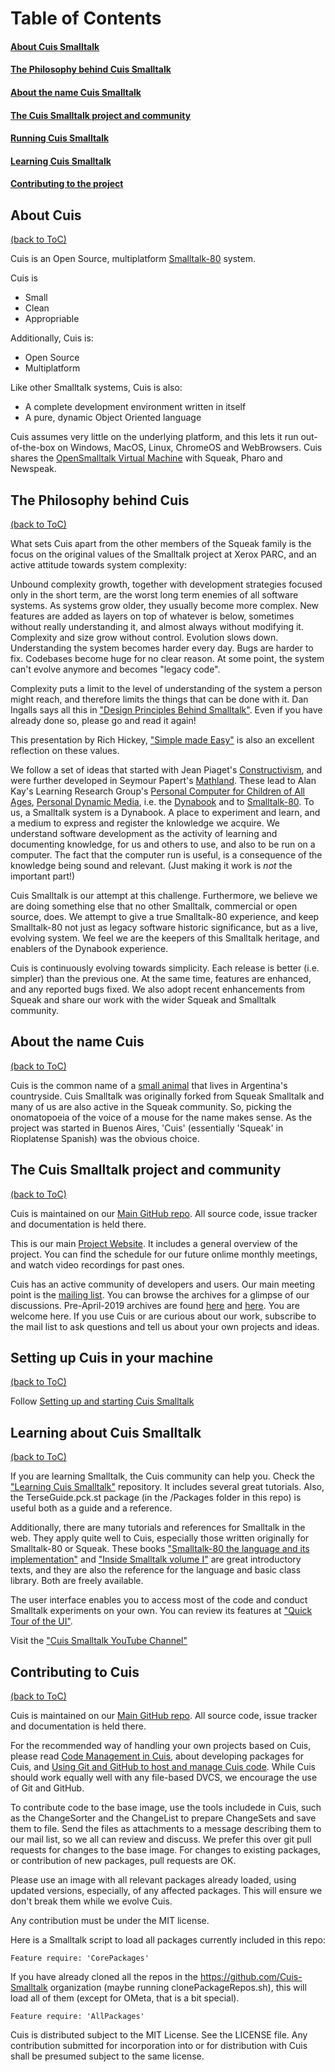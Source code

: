 # Table of Contents

#### [About Cuis Smalltalk](#about-cuis)
#### [The Philosophy behind Cuis Smalltalk](#the-philosophy-behind-cuis)
#### [About the name Cuis Smalltalk](#about-the-name-cuis)
#### [The Cuis Smalltalk project and community](#project-and-community)
#### [Running Cuis Smalltalk](#setting-up-cuis-in-your-machine)
#### [Learning Cuis Smalltalk](#learning-about-cuis-smalltalk)
#### [Contributing to the project](#contributing-to-cuis)

## About Cuis
[(back to ToC)](#table-of-contents)

Cuis is an Open Source, multiplatform [Smalltalk-80](https://en.wikipedia.org/wiki/Smalltalk) system.

Cuis is
* Small
* Clean
* Appropriable

Additionally, Cuis is:
* Open Source
* Multiplatform

Like other Smalltalk systems, Cuis is also:
* A complete development environment written in itself
* A pure, dynamic Object Oriented language

Cuis assumes very little on the underlying platform, and this lets it run out-of-the-box on Windows, MacOS, Linux, ChromeOS and WebBrowsers. Cuis shares the [OpenSmalltalk Virtual Machine](http://www.opensmalltalk.org) with Squeak, Pharo and Newspeak.


## The Philosophy behind Cuis
[(back to ToC)](#table-of-contents)

What sets Cuis apart from the other members of the Squeak family is the focus on the original values of the Smalltalk project at Xerox PARC, and an active attitude towards system complexity:

Unbound complexity growth, together with development strategies focused only in the short term, are the worst long term enemies of all software systems. As systems grow older, they usually become more complex. New features are added as layers on top of whatever is below, sometimes without really understanding it, and almost always without modifying it. Complexity and size grow without control. Evolution slows down. Understanding the system becomes harder every day. Bugs are harder to fix. Codebases become huge for no clear reason. At some point, the system can't evolve anymore and becomes "legacy code".

Complexity puts a limit to the level of understanding of the system a person might reach, and therefore limits the things that can be done with it. Dan Ingalls says all this in ["Design Principles Behind Smalltalk"](http://www.cs.virginia.edu/~evans/cs655/readings/smalltalk.html). Even if you have already done so, please go and read it again!

This presentation by Rich Hickey, ["Simple made Easy"](http://www.infoq.com/presentations/Simple-Made-Easy) is also an excellent reflection on these values.

We follow a set of ideas that started with Jean Piaget's [Constructivism](https://en.wikipedia.org/wiki/Constructivism_(philosophy_of_education)), and were further developed in Seymour Papert's [Mathland](https://en.wikipedia.org/wiki/Experiential_learning). These lead to Alan Kay's Learning Research Group's [Personal Computer for Children of All Ages](http://www.vpri.org/pdf/hc_pers_comp_for_children.pdf), [Personal Dynamic Media](http://www.vpri.org/pdf/m1977001_dynamedia.pdf), i.e. the [Dynabook](http://www.vpri.org/pdf/hc_what_Is_a_dynabook.pdf) and to [Smalltalk-80](https://en.wikipedia.org/wiki/Smalltalk). To us, a Smalltalk system is a Dynabook. A place to experiment and learn, and a medium to express and register the knlowledge we acquire. We understand software development as the activity of learning and documenting knowledge, for us and others to use, and also to be run on a computer. The fact that the computer run is useful, is a consequence of the knowledge being sound and relevant. (Just making it work is _not_ the important part!)

Cuis Smalltalk is our attempt at this challenge. Furthermore, we believe we are doing something else that no other Smalltalk, commercial or open source, does. We attempt to give a true Smalltalk-80 experience, and keep Smalltalk-80 not just as legacy software historic significance, but as a live, evolving system. We feel we are the keepers of this Smalltalk heritage, and enablers of the Dynabook experience.

Cuis is continuously evolving towards simplicity. Each release is better (i.e. simpler) than the previous one. At the same time, features are enhanced, and any reported bugs fixed. We also adopt recent enhancements from Squeak and share our work with the wider Squeak and Smalltalk community.

## About the name Cuis
[(back to ToC)](#table-of-contents)

Cuis is the common name of a [small animal](https://en.wikipedia.org/wiki/Southern_mountain_cavy) that lives in Argentina's countryside. Cuis Smalltalk was originally forked from Squeak Smalltalk and many of us are also active in the Squeak community. So, picking the onomatopoeia of the voice of a mouse for the name makes sense. As the project was started in Buenos Aires, 'Cuis' (essentially 'Squeak' in Rioplatense Spanish) was the obvious choice.

## The Cuis Smalltalk project and community
[(back to ToC)](#table-of-contents)

Cuis is maintained on our [Main GitHub repo](https://github.com/Cuis-Smalltalk/Cuis-Smalltalk-Dev). All source code, issue tracker and documentation is held there.

This is our main [Project Website](https://www.cuis.st). It includes a general overview of the project. You can find the schedule for our future onlime monthly meetings, and watch video recordings for past ones.

Cuis has an active community of developers and users. Our main meeting point is the [mailing list](https://lists.cuis.st/mailman/listinfo/cuis-dev). You can browse the archives for a glimpse of our discussions. Pre-April-2019 archives are found [here](http://cuis-smalltalk.org/pipermail/cuis-dev_cuis-smalltalk.org/) and [here](http://jvuletich.org/mailman/listinfo/cuis_jvuletich.org). You are welcome here. If you use Cuis or are curious about our work, subscribe to the mail list to ask questions and tell us about your own projects and ideas.

## Setting up Cuis in your machine
[(back to ToC)](#table-of-contents)

Follow [Setting up and starting Cuis Smalltalk](Documentation/GettingStarted.md)

## Learning about Cuis Smalltalk
[(back to ToC)](#table-of-contents)

If you are learning Smalltalk, the Cuis community can help you. Check the ["Learning Cuis Smalltalk"](https://github.com/Cuis-Smalltalk/Learning-Cuis "Learning Cuis Smalltalk") repository. It includes several great tutorials. Also, the TerseGuide.pck.st package (in the /Packages folder in this repo) is useful both as a guide and a reference.

Additionally, there are many tutorials and references for Smalltalk in the web. They apply quite well to Cuis, especially those written originally for Smalltalk-80 or Squeak. These books ["Smalltalk-80 the language and its implementation"](http://stephane.ducasse.free.fr/FreeBooks/BlueBook/Bluebook.pdf) and ["Inside Smalltalk volume I"](http://stephane.ducasse.free.fr/FreeBooks/InsideST/InsideSmalltalk.pdf) are great introductory texts, and they are also the reference for the language and basic class library. Both are freely available.

The user interface enables you to access most of the code and conduct Smalltalk experiments on your own. You can review its features at ["Quick Tour of the UI"](https://github.com/Cuis-Smalltalk/Learning-Cuis/blob/master/Quick-UI-Tour.md). 

Visit the ["Cuis Smalltalk YouTube Channel"](https://www.youtube.com/playlist?list=PLbevs6Mp0MMMaR5gSYzJQXQ56OplFSCJk) 

## Contributing to Cuis
[(back to ToC)](#table-of-contents)

Cuis is maintained on our [Main GitHub repo](https://github.com/Cuis-Smalltalk/Cuis-Smalltalk-Dev). All source code, issue tracker and documentation is held there.

For the recommended way of handling your own projects based on Cuis, please read [Code Management in Cuis](Documentation/CodeManagementInCuis.md), about developing packages for Cuis, and [Using Git and GitHub to host and manage Cuis code](Documentation/CuisAndGitHub.md). While Cuis should work equally well with any file-based DVCS, we encourage the use of Git and GitHub.

To contribute code to the base image, use the tools includede in Cuis, such as the ChangeSorter and the ChangeList to prepare ChangeSets and save them to file. Send the files as attachments to a message describing them to our mail list, so we all can review and discuss. We prefer this over git pull requests for changes to the base image. For changes to existing packages, or contribution of new packages, pull requests are OK.

Please use an image with all relevant packages already loaded, using updated versions, especially, of any affected packages. This will ensure we don't break them while we evolve Cuis.

Any contribution must be under the MIT license.

Here is a Smalltalk script to load all packages currently included in this repo:
```
Feature require: 'CorePackages'
```

If you have already cloned all the repos in the https://github.com/Cuis-Smalltalk organization (maybe running clonePackageRepos.sh), this will load all of them (except for OMeta, that is a bit special).
```
Feature require: 'AllPackages'
```

Cuis is distributed subject to the MIT License. See the LICENSE file. Any contribution submitted for incorporation into or for distribution with Cuis shall be presumed subject to the same license.
 